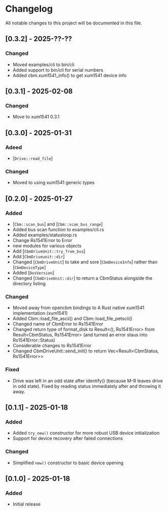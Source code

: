 # Changelog
All notable changes to this project will be documented in this file.

## [0.3.2] - 2025-??-??
### Changed
- Moved examples/cli to bin/cli
- Added support to bin/cli for serial numbers
- Added cbm.xum1541_info() to get xum1541 device info

## [0.3.1] - 2025-02-08
### Changed
- Move to xum1541 0.3.1

## [0.3.0] - 2025-01-31
### Adeed
- [`Drive::read_file`]

### Changed
- Moved to using xum1541 generic types

## [0.2.0] - 2025-01-27
### Added
- [`Cbm::scan_bus`] and [`Cbm::scan_bus_range`]
- Added bus scan function to examples/cli.rs
- Added examples/statusloop.rs
- Change Rs1541Error to Error
- new modules for various objects
- Add [`CbmDriveUnit::try_from_bus`]
- Add [`CbmDriveunit::dir`]
- Changed [`CbmDriveUnit`] to take and sore [`CbmDeviceInfo`] rather than [`CbmDeviceType`]
- Added [`DosVersion`]
- Changed [`CbmDriveUnit::dir`] to return a CbmStatus alongside the directory listing

### Changed
- Moved away from opencbm bindings to A Rust native xum1541 implementation (xum1541)
- Added Cbm::load_file_ascii() and Cbm::load_file_petscii()
- Changed name of CbmError to Rs1541Error
- Changed return type of format_disk to Result<(), Rs1541Error> from Result<CbmStatus, Rs1541Error> (and turned an error staus into Rs1541Error::Status)
- Considerable changes to Rs1541Error
- Changed CbmDriveUnit::send_init() to return Vec<Result<CbmStatus, Rs1541Error>>

### Fixed
- Drive was left in an odd state after identify() (because M-R leaves drive in odd state).  Fixed by reading status immediately after and throwing it away.

## [0.1.1] - 2025-01-18
### Added
- Added `try_new()` constructor for more robust USB device initialization
- Support for device recovery after failed connections

### Changed
- Simplified `new()` constructor to basic device opening

## [0.1.0] - 2025-01-18
### Added
- Initial release
